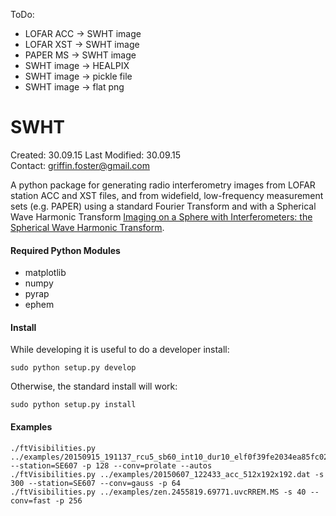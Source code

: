 ToDo:

* LOFAR ACC -> SWHT image
* LOFAR XST -> SWHT image
* PAPER MS -> SWHT image
* SWHT image -> HEALPIX
* SWHT image -> pickle file
* SWHT image -> flat png

SWHT
===

Created: 30.09.15 
Last Modified: 30.09.15  
Contact: griffin.foster@gmail.com  

A python package for generating radio interferometry images from LOFAR station ACC and XST files, and from widefield, low-frequency measurement sets (e.g. PAPER) using a standard Fourier Transform and with a Spherical Wave Harmonic Transform [Imaging on a Sphere with Interferometers: the Spherical Wave Harmonic Transform](http://arxiv.org/abs/1504.04485).

#### Required Python Modules

* matplotlib 
* numpy
* pyrap 
* ephem

#### Install

While developing it is useful to do a developer install:

```
sudo python setup.py develop
```

Otherwise, the standard install will work:

```
sudo python setup.py install  
```

#### Examples

```
./ftVisibilities.py ../examples/20150915_191137_rcu5_sb60_int10_dur10_elf0f39fe2034ea85fc02b3cc1544863053b328fd83291e880cd0bf3c3d3a50a164a3f3e0c070c73d073f4e43849c0e93b_xst.dat --station=SE607 -p 128 --conv=prolate --autos
./ftVisibilities.py ../examples/20150607_122433_acc_512x192x192.dat -s 300 --station=SE607 --conv=gauss -p 64
./ftVisibilities.py ../examples/zen.2455819.69771.uvcRREM.MS -s 40 --conv=fast -p 256

```

